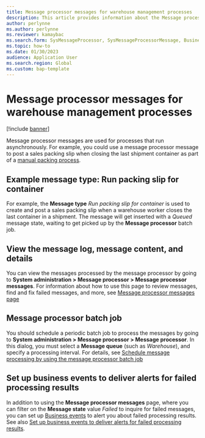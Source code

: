 ```yaml
---
title: Message processor messages for warehouse management processes
description: This article provides information about the Message processor messages feature for warehouse management.
author: perlynne
ms.author: perlynne
ms.reviewer: kamaybac
ms.search.form: SysMessageProcessor, SysMessageProcessorMessage, BusinessEventsWorkspace   
ms.topic: how-to
ms.date: 01/30/2023
audience: Application User
ms.search.region: Global
ms.custom: bap-template
---
```


# Message processor messages for warehouse management processes

[!include [banner](../includes/banner.md)]

Message processor messages are used for processes that run asynchronously. For example, you could use a message processor message to post a sales packing slip when closing the last shipment container as part of a [manual packing process](packing-containers.md).

## Example message type: Run packing slip for container

For example, the **Message type** *Run packing slip for container* is used to create and post a sales packing slip when a warehouse worker closes the last container in a shipment. The message will get inserted with a *Queued* message state, waiting to get picked up by the **Message processor** batch job.

## View the message log, message content, and details

You can view the messages processed by the message processor by going to **System administration > Message processor > Message processor messages**. For information about how to use this page to review messages, find and fix failed messages, and more, see [Message processor messages page](../supply-chain-dev/message-processor.md#message-processor-page)

## Message processor batch job

You should schedule a periodic batch job to process the messages by going to **System administration > Message  processor > Message processor**. In this dialog, you must select a **Message queue** (such as *Warehouse*), and specify a processing interval. For details, see [Schedule message processing by using the message processor batch job](../supply-chain-dev/message-processor.md#processor-batch-job)

## Set up business events to deliver alerts for failed processing results

In addition to using the **Message processor messages** page, where you can filter on the **Message state** value *Failed* to inquire for failed messages, you can set up [Business events](../../fin-ops-core/dev-itpro/business-events/home-page.md) to alert you about failed processing results. See also [Set up business events to deliver alerts for failed processing results](../supply-chain-dev/message-processor.md#business-events).
